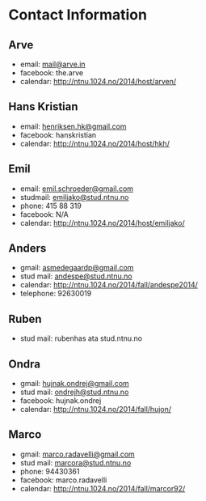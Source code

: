 Contact Information
===================


Arve
----
+ email: mail@arve.in
+ facebook: the.arve
+ calendar: http://ntnu.1024.no/2014/host/arven/

Hans Kristian
----
+ email: henriksen.hk@gmail.com
+ facebook: hanskristian
+ calendar: http://ntnu.1024.no/2014/host/hkh/

Emil
----
+ email: emil.schroeder@gmail.com
+ studmail: emiljako@stud.ntnu.no
+ phone: 415 88 319
+ facebook: N/A
+ calendar: http://ntnu.1024.no/2014/host/emiljako/

Anders
---
+ gmail: asmedegaardp@gmail.com
+ stud mail: andespe@stud.ntnu.no
+ calendar: http://ntnu.1024.no/2014/fall/andespe2014/
+ telephone: 92630019

Ruben
---
+ stud mail: rubenhas ata stud.ntnu.no

Ondra
---
+ gmail: hujnak.ondrej@gmail.com
+ stud mail: ondrejh@stud.ntnu.no
+ facebook: hujnak.ondrej
+ calendar: http://ntnu.1024.no/2014/fall/hujon/

Marco
---
+ gmail: marco.radavelli@gmail.com
+ stud mail: marcora@stud.ntnu.no
+ phone: 94430361
+ facebook: marco.radavelli
+ calendar: http://ntnu.1024.no/2014/fall/marcor92/
